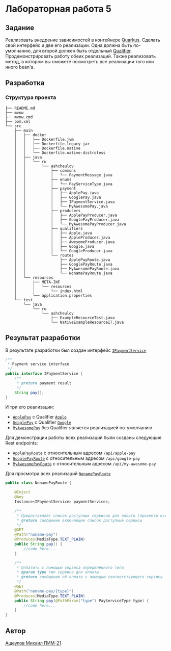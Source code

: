 # Лабораторная работа 5

## Задание

Реализовать внедрение зависимостей в контейнере [Quarkus](https://quarkus.io). Сделать свой интерфейс и две его реализации. Одна должна быть по-умолчанию, для второй должен быть отдельный [Qualifier](https://quarkus.io/guides/cdi-reference#qualified-injected-fields). Продемонстрировать работу обеих реализаций. Также реализовать метод, в котором вы сможете посмотреть все реализации того или иного bean'а.

## Разработка

### Структура проекта 

```
├── README.md
├── mvnw
├── mvnw.cmd
├── pom.xml
└── src
    ├── main
    │   ├── docker
    │   │   ├── Dockerfile.jvm
    │   │   ├── Dockerfile.legacy-jar
    │   │   ├── Dockerfile.native
    │   │   └── Dockerfile.native-distroless
    │   ├── java
    │   │   └── ru
    │   │       └── ashcheulov
    │   │           ├── commons
    │   │           │   └── PaymentMessage.java
    │   │           ├── enums
    │   │           │   └── PayServiceType.java
    │   │           ├── payment
    │   │           │   ├── ApplePay.java
    │   │           │   ├── GooglePay.java
    │   │           │   ├── IPaymentService.java
    │   │           │   └── MyAwesomePay.java
    │   │           ├── producers
    │   │           │   ├── ApplePayProducer.java
    │   │           │   ├── GooglePayProducer.java
    │   │           │   └── MyAwesomePayProducer.java
    │   │           ├── qualifiers
    │   │           │   ├── Apple.java
    │   │           │   ├── AppleProducer.java
    │   │           │   ├── AwesomeProducer.java
    │   │           │   ├── Google.java
    │   │           │   └── GoogleProducer.java
    │   │           └── routes
    │   │               ├── ApplePayRoute.java
    │   │               ├── GooglePayRoute.java
    │   │               ├── MyAwesomePayRoute.java
    │   │               └── NonamePayRoute.java
    │   └── resources
    │       ├── META-INF
    │       │   └── resources
    │       │       └── index.html
    │       └── application.properties
    └── test
        └── java
            └── ru
                └── ashcheulov
                    ├── ExampleResourceTest.java
                    └── NativeExampleResourceIT.java

```

## Результат разработки

В результате разработки был создан интерфейс [``IPaymentService``](src/main/java/ru/ashcheulov/payment/IPaymentService.java)

```java
/**
 * Payment service interface
 */
public interface IPaymentService {
    /**
     * @return payment result
     */
    String pay();
}
```

И три его реализации:
* [``ApplePay``](src/main/java/ru/ashcheulov/payment/ApplePay.java) с Qualifier [``Apple``](src/main/java/ru/ashcheulov/qualifiers/Apple.java)
* [``GooglePay``](src/main/java/ru/ashcheulov/payment/GooglePay.java) с Qualifier [``Google``](src/main/java/ru/ashcheulov/qualifiers/Google.java)
* [``MyAwesomePay``](src/main/java/ru/ashcheulov/payment/MyAwesomePay.java) без Qualifier является реализацией по-умолчанию

Для демонстрации работы всех реализаций были созданы следующие Rest endpoints:
* [``ApplePayRoute``](src/main/java/ru/ashcheulov/routes/ApplePayRoute.java) с относительным адресом ``/api/apple-pay``
* [``GooglePayRoute``](src/main/java/ru/ashcheulov/routes/GooglePayRoute.java) с относительным адресом ``/api/google-pay``
* [``MyAwesomePayRoute``](src/main/java/ru/ashcheulov/routes/MyAwesomePayRoute.java) с относительным адресом ``/api/my-awesome-pay``

Для просмотра всех реализаций [``NonamePayRoute``](src/main/java/ru/ashcheulov/routes/NonamePayRoute.java)
```java
public class NonamePayRoute {

    @Inject
    @Any
    Instance<IPaymentService> paymentServices;

    /**
     * Предоставляет список доступных сервисов для оплаты (просмотр всех реализаций бина IPaymentService)
     * @return сообщение включающее список доступные сервисы
     */
    @GET
    @Path("noname-pay")
    @Produces(MediaType.TEXT_PLAIN)
    public String pay() {
        //code here...
    }

    /**
     * Оплатить с помощью сервиса определённого типа
     * @param type тип сервиса для оплаты
     * @return сообщение об оплате с помощью соответствующего сервиса
     */
    @GET
    @Path("noname-pay/{type}")
    @Produces(MediaType.TEXT_PLAIN)
    public String pay(@PathParam("type") PayServiceType type) {
        //code here...
    }
}
```

## Автор

[Ащеулов Михаил ПИМ-21](https://github.com/VergiliusAW)
